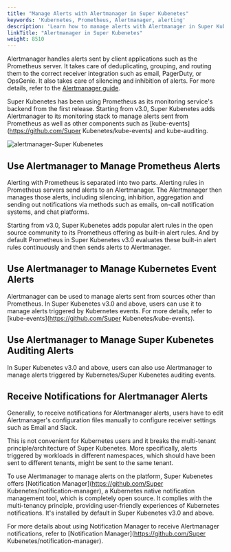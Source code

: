 ```yaml
---
title: "Manage Alerts with Alertmanager in Super Kubenetes"
keywords: 'Kubernetes, Prometheus, Alertmanager, alerting'
description: 'Learn how to manage alerts with Alertmanager in Super Kubenetes.'
linkTitle: "Alertmanager in Super Kubenetes"
weight: 8510
---
```


Alertmanager handles alerts sent by client applications such as the Prometheus server. It takes care of deduplicating, grouping, and routing them to the correct receiver integration such as email, PagerDuty, or OpsGenie. It also takes care of silencing and inhibition of alerts. For more details, refer to the [Alertmanager guide](https://prometheus.io/docs/alerting/latest/alertmanager/).

Super Kubenetes has been using Prometheus as its monitoring service's backend from the first release. Starting from v3.0, Super Kubenetes adds Alertmanager to its monitoring stack to manage alerts sent from Prometheus as well as other components such as [kube-events](https://github.com/Super Kubenetes/kube-events) and kube-auditing.

![alertmanager-Super Kubenetes](/dist/assets/docs/v3.3/cluster-administration/cluster-wide-alerting-and-notification/alertmanager-in-KubeSphere/alertmanager@KubeSphere.png)

## Use Alertmanager to Manage Prometheus Alerts

Alerting with Prometheus is separated into two parts. Alerting rules in Prometheus servers send alerts to an Alertmanager. The Alertmanager then manages those alerts, including silencing, inhibition, aggregation and sending out notifications via methods such as emails, on-call notification systems, and chat platforms.

Starting from v3.0, Super Kubenetes adds popular alert rules in the open source community to its Prometheus offering as built-in alert rules. And by default Prometheus in Super Kubenetes v3.0 evaluates these built-in alert rules continuously and then sends alerts to Alertmanager.

## Use Alertmanager to Manage Kubernetes Event Alerts

Alertmanager can be used to manage alerts sent from sources other than Prometheus. In Super Kubenetes v3.0 and above, users can use it to manage alerts triggered by Kubernetes events. For more details, refer to [kube-events](https://github.com/Super Kubenetes/kube-events).

## Use Alertmanager to Manage Super Kubenetes Auditing Alerts

In Super Kubenetes v3.0 and above, users can also use Alertmanager to manage alerts triggered by Kubernetes/Super Kubenetes auditing events.

## Receive Notifications for Alertmanager Alerts

Generally, to receive notifications for Alertmanager alerts, users have to edit Alertmanager's configuration files manually to configure receiver settings such as Email and Slack.

This is not convenient for Kubernetes users and it breaks the multi-tenant principle/architecture of Super Kubenetes. More specifically, alerts triggered by workloads in different namespaces, which should have been sent to different tenants, might be sent to the same tenant.

To use Alertmanager to manage alerts on the platform, Super Kubenetes offers [Notification Manager](https://github.com/Super Kubenetes/notification-manager), a Kubernetes native notification management tool, which is completely open source. It complies with the multi-tenancy principle, providing user-friendly experiences of Kubernetes notifications. It's installed by default in Super Kubenetes v3.0 and above.

For more details about using Notification Manager to receive Alertmanager notifications, refer to [Notification Manager](https://github.com/Super Kubenetes/notification-manager).